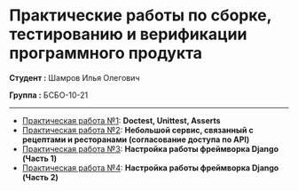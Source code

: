 # Практические работы по сборке, тестированию и верификации программного продукта

**Студент :** Шамров Илья Олегович

**Группа :** БСБО-10-21

---

- [Практическая работа №1](https://github.com/Breez97/Python-Tests/tree/main/Practice_1): **Doctest, Unittest, Asserts**
- [Практическая работа №2](https://github.com/Breez97/Python-Tests/tree/main/Practice_2): **Небольшой сервис, связанный с рецептами и ресторанами (согласование доступа по API)**
- [Практическая работа №3](https://github.com/Breez97/Python-Tests/tree/main/Practice_3): **Настройка работы фреймворка Django (Часть 1)**
- [Практическая работа №4](https://github.com/Breez97/Python-Tests/tree/main/Practice_4): **Настройка работы фреймворка Django (Часть 2)**